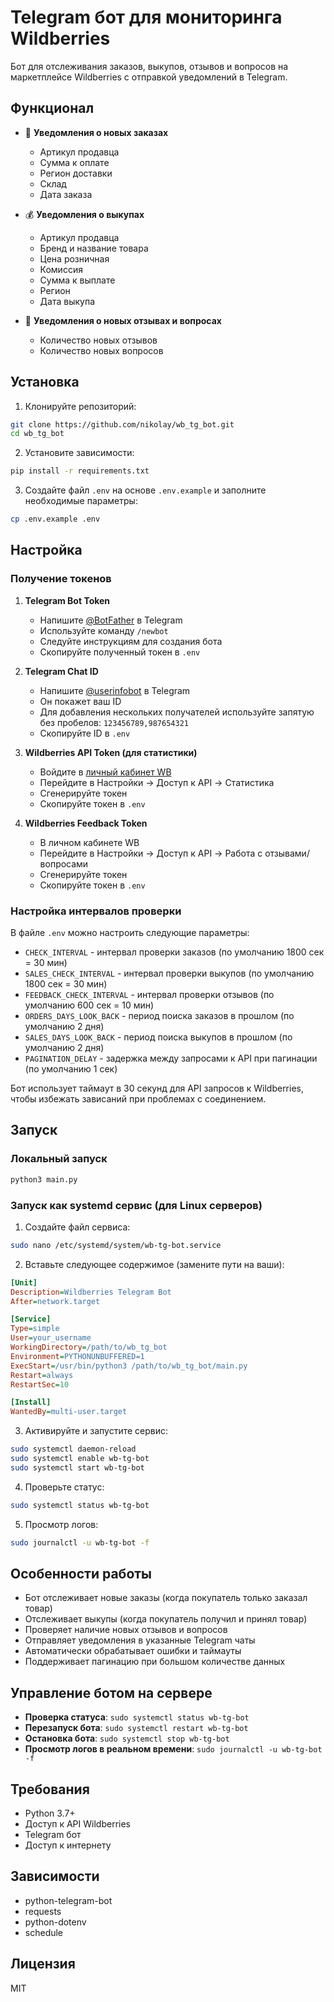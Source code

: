 # Telegram бот для мониторинга Wildberries

Бот для отслеживания заказов, выкупов, отзывов и вопросов на маркетплейсе Wildberries с отправкой уведомлений в Telegram.

## Функционал

- 🔔 **Уведомления о новых заказах**
  - Артикул продавца
  - Сумма к оплате
  - Регион доставки
  - Склад
  - Дата заказа

- 💰 **Уведомления о выкупах**
  - Артикул продавца
  - Бренд и название товара
  - Цена розничная
  - Комиссия
  - Сумма к выплате
  - Регион
  - Дата выкупа

- 📝 **Уведомления о новых отзывах и вопросах**
  - Количество новых отзывов
  - Количество новых вопросов

## Установка

1. Клонируйте репозиторий:
```bash
git clone https://github.com/nikolay/wb_tg_bot.git
cd wb_tg_bot
```

2. Установите зависимости:
```bash
pip install -r requirements.txt
```

3. Создайте файл `.env` на основе `.env.example` и заполните необходимые параметры:
```bash
cp .env.example .env
```

## Настройка

### Получение токенов

1. **Telegram Bot Token**
   - Напишите [@BotFather](https://t.me/botfather) в Telegram
   - Используйте команду `/newbot`
   - Следуйте инструкциям для создания бота
   - Скопируйте полученный токен в `.env`

2. **Telegram Chat ID**
   - Напишите [@userinfobot](https://t.me/userinfobot) в Telegram
   - Он покажет ваш ID
   - Для добавления нескольких получателей используйте запятую без пробелов: `123456789,987654321`
   - Скопируйте ID в `.env`

3. **Wildberries API Token (для статистики)**
   - Войдите в [личный кабинет WB](https://suppliers.wildberries.ru/)
   - Перейдите в Настройки → Доступ к API → Статистика
   - Сгенерируйте токен
   - Скопируйте токен в `.env`

4. **Wildberries Feedback Token**
   - В личном кабинете WB
   - Перейдите в Настройки → Доступ к API → Работа с отзывами/вопросами
   - Сгенерируйте токен
   - Скопируйте токен в `.env`

### Настройка интервалов проверки

В файле `.env` можно настроить следующие параметры:

- `CHECK_INTERVAL` - интервал проверки заказов (по умолчанию 1800 сек = 30 мин)
- `SALES_CHECK_INTERVAL` - интервал проверки выкупов (по умолчанию 1800 сек = 30 мин)
- `FEEDBACK_CHECK_INTERVAL` - интервал проверки отзывов (по умолчанию 600 сек = 10 мин)
- `ORDERS_DAYS_LOOK_BACK` - период поиска заказов в прошлом (по умолчанию 2 дня)
- `SALES_DAYS_LOOK_BACK` - период поиска выкупов в прошлом (по умолчанию 2 дня)
- `PAGINATION_DELAY` - задержка между запросами к API при пагинации (по умолчанию 1 сек)

Бот использует таймаут в 30 секунд для API запросов к Wildberries, чтобы избежать зависаний при проблемах с соединением.

## Запуск

### Локальный запуск
```bash
python3 main.py
```

### Запуск как systemd сервис (для Linux серверов)

1. Создайте файл сервиса:
```bash
sudo nano /etc/systemd/system/wb-tg-bot.service
```

2. Вставьте следующее содержимое (замените пути на ваши):
```ini
[Unit]
Description=Wildberries Telegram Bot
After=network.target

[Service]
Type=simple
User=your_username
WorkingDirectory=/path/to/wb_tg_bot
Environment=PYTHONUNBUFFERED=1
ExecStart=/usr/bin/python3 /path/to/wb_tg_bot/main.py
Restart=always
RestartSec=10

[Install]
WantedBy=multi-user.target
```

3. Активируйте и запустите сервис:
```bash
sudo systemctl daemon-reload
sudo systemctl enable wb-tg-bot
sudo systemctl start wb-tg-bot
```

4. Проверьте статус:
```bash
sudo systemctl status wb-tg-bot
```

5. Просмотр логов:
```bash
sudo journalctl -u wb-tg-bot -f
```

## Особенности работы

- Бот отслеживает новые заказы (когда покупатель только заказал товар)
- Отслеживает выкупы (когда покупатель получил и принял товар)
- Проверяет наличие новых отзывов и вопросов
- Отправляет уведомления в указанные Telegram чаты
- Автоматически обрабатывает ошибки и таймауты
- Поддерживает пагинацию при большом количестве данных

## Управление ботом на сервере

- **Проверка статуса**: `sudo systemctl status wb-tg-bot`
- **Перезапуск бота**: `sudo systemctl restart wb-tg-bot`
- **Остановка бота**: `sudo systemctl stop wb-tg-bot`
- **Просмотр логов в реальном времени**: `sudo journalctl -u wb-tg-bot -f`

## Требования

- Python 3.7+
- Доступ к API Wildberries
- Telegram бот
- Доступ к интернету

## Зависимости

- python-telegram-bot
- requests
- python-dotenv
- schedule

## Лицензия

MIT
